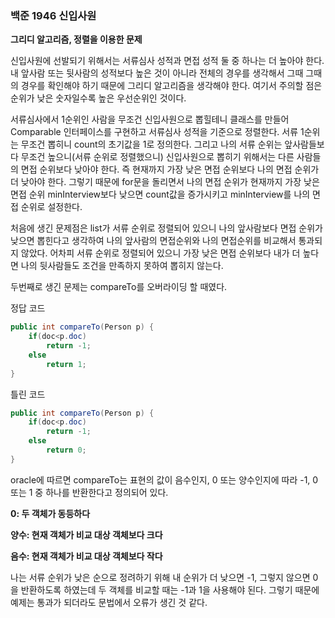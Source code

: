 

### 백준 1946 신입사원

**그리디 알고리즘, 정렬을 이용한 문제**

신입사원에 선발되기 위해서는 서류심사 성적과 면접 성적 둘 중 하나는 더 높아야 한다. 내 앞사람 또는 뒷사람의 성적보다 높은 것이 아니라 전체의 경우를 생각해서 그때 그때의 경우를 확인해야 하기 때문에 그리디 알고리즘을 생각해야 한다. 여기서 주의할 점은 순위가 낮은 숫자일수록 높은 우선순위인 것이다. 

서류심사에서 1순위인 사람을 무조건 신입사원으로 뽑힐테니 클래스를 만들어 Comparable 인터페이스를 구현하고 서류심사 성적을 기준으로 정렬한다.  서류 1순위는 무조건 뽑히니 count의 초기값을 1로 정의한다. 그리고 나의 서류 순위는 앞사람들보다 무조건 높으니(서류 순위로 정렬했으니) 신입사원으로 뽑히기 위해서는 다른 사람들의 면접 순위보다 낮아야 한다. 즉 현재까지 가장 낮은 면접 순위보다 나의 면접 순위가 더 낮아야 한다. 그렇기 때문에 for문을 돌리면서 나의 면접 순위가 현재까지 가장 낮은 면접 순위 minInterview보다 낮으면 count값을 증가시키고 minInterview를 나의 면접 순위로 설정한다.

처음에 생긴 문제점은 list가 서류 순위로 정렬되어 있으니 나의 앞사람보다 면접 순위가 낮으면 뽑힌다고 생각하여 나의 앞사람의 면접순위와 나의 면접순위를 비교해서 통과되지 않았다.  어차피 서류 순위로 정렬되어 있으니 가장 낮은 면접 순위보다 내가 더 높다면 나의 뒷사람들도 조건을 만족하지 못하여 뽑히지 않는다. 

두번째로 생긴 문제는  compareTo를 오버라이딩 할 때였다.

정답 코드

```java
public int compareTo(Person p) {
    if(doc<p.doc)
        return -1;
    else
        return 1;
}
```

틀린 코드
```java
public int compareTo(Person p) {
    if(doc<p.doc)
        return -1;
    else
        return 0;
}
```


oracle에 따르면 compareTo는 표현의 값이 음수인지, 0 또는 양수인지에 따라 -1, 0 또는 1 중 하나를 반환한다고 정의되어 있다.

**0: 두 객체가 동등하다**

**양수: 현재 객체가 비교 대상 객체보다 크다**

**음수: 현재 객체가 비교 대상 객체보다 작다**


나는 서류 순위가 낮은 순으로 정려하기 위해 내 순위가 더 낮으면 -1, 그렇지 않으면 0을 반환하도록 하였는데 두 객체를 비교할 때는 -1과 1을 사용해야 된다. 그렇기 때문에 예제는 통과가 되더라도 문법에서 오류가 생긴 것 같다.

[oracle compareTo]: https://docs.oracle.com/javase/7/docs/api/java/util/Comparator.html
